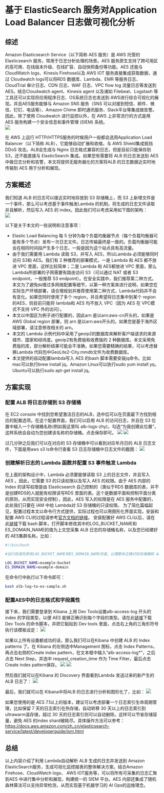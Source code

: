 基于 ElasticSearch 服务对Application Load Balancer 日志做可视化分析
====
综述
-------
Amazon Elasticsearch Service（以下简称 AES 服务）是 AWS 托管的 Elasticsearch 服务，常用于日志分析处理的场景。AES 服务原生支持了跨可用区的高可用、在线版本升级、在线扩容、自动快照备份等功能。AES 还能与 CloudWatch logs、Kinesis Firehose以及 AWS IOT 服务直接集成获取数据，通过 Cloudwatch logs可以将RDS 数据库、Lambda、EMR 等服务日志、CloudTrial 审计日志、CDN 日志、WAF 日志、VPC flow log 流量日志等发送到 AES。结合Cloudwatch agent、Kinesis agent 以及诸如 Filebeat、Logstash 等工具还可以实现将应用程序日志、OS系统日志也发送到 AWS进行综合可视化的展现。并且AES服务能够与 Amazon SNS 服务（SNS 可以对接到短信、邮件、微信、钉钉、电话等）、Amazon Chime 即时通讯服务、Slack平台等集成做告警。因此，除了使用 Cloudwatch 进行监控以外，在 AWS 上非常流行的方式是用 AES 服务构建一个安全信息和事件管理 (SIEM) 系统。  
![](https://github.com/Edwin-wu/alb-log-parser/blob/master/pictures/SIEM.png)

在 AWS 上运行 HTTP/HTTPS服务的时候用户一般都会选用Application Load Balancer（以下简称 ALB），它能够自动扩展和收缩，与 AWS Shield集成抵挡 DDoS 攻击。ALB会生成与 Nginx 日志格式兼容的日志，但是目前只能保存到 S3，还不能直接与 ElasticSearch 集成。如果您有需要将 ALB 的日志发送到 AES 中做日志分析和告警，本文将提供无服务器化的方案将ALB 的日志数据近实时地传输到 AES 用于分析和展现。


方案概述
-------
我们知道 ALB 的日志可以接近实时地存放到 S3 存储桶上，而 S3 上新增文件是一个事件，那么可以考虑基于事件触发Lambda 的机制，将生成的日志文件读取并且解析，然后写入 AES 的 index。因此我们可以考虑采用如下图的架构：  
![](https://github.com/Edwin-wu/alb-log-parser/blob/master/pictures/architecture.png)

以下是关于本文的一些说明和注意事项：
*	Elastic Load Balancing 每 5 分钟为每个负载均衡器节点（每个负载均衡器可能有多个节点）发布一次日志文件。日志传输最终是一致的。负载均衡器可能会在相同时间段产生多个日志，一般是因为这个站点具有高流量。
*	由于我们需要用 Lambda 读取 S3，并写入 AES，所以Lambda 必须能够同时访问 S3和 AES。我们有 2 种推荐的部署模式，一是 Lambda 和 AES 都不放进 VPC 里面，这样比较简单；二是 Lambda 和 AES都放进 VPC 里面，那么 Lambda所部署的子网需要有路由访问 S3（可以通过 NAT 或者 S3 endpoint，一般推荐 S3 endpoint）。在安全实践中，我们推荐第二种方式。本文为了避免纠缠过多网络配置等细节，以第一种方案来进行说明，如果您在实际生产环境部署，请合理规划并推荐使用第二种方式，Lambda代码并不会有变化。如果您同时使用了多个 region，并且希望将日志集中到某个 region 的AES，则目前只能将 lambda和 AES 均不放入 VPC（因为 AES 在 VPC模式不支持 VPC 外的访问）。
*	本文以中国区为例子进行配置的，因此arn 是以arn:aws-cn开头的，如果是 AWS Global region 部署，则 arn 是以arn:aws开头的。如果您是基于海外区域部署，请注意修改相关的 arn。
*	本文的 Lambda 示例代码中采用了geoip2的数据库来解析客户端请求的来源城市、国家和经纬度。geoip2有免费版和收费版的 2 种数据库。本文采用免费版的库，部分解析结果可能会不准确，如果您需要精确的结果，可以考虑替换Lambda 代码包中GeoLite2-City.mmdb文件为收费数据库。
*	本文提供的自动配置lambda写入 AES 的bash 脚本需要安装jq命令。比如mac可以执行brew install jq，Amazon Linux可以执行sudo yum install yq，Ubuntu可以执行sudo apt-get install jq。


方案实现
-------
### 配置 ALB 将日志存储到 S3 存储桶
在 EC2 console 中找到您希望激活日志的ALB，选中后可以在页面最下方找到相应的配置选项。在这个配置界面，我们可以启用 ALB 的访问日志，并且在 S3 位置中输入一个存储桶名称(例如我这里叫 alb-logs-zhy)，勾选“为我创建此位置”，这样系统会自动为您创建该名称的存储桶。点击保存即可。
![](https://github.com/Edwin-wu/alb-log-parser/blob/master/pictures/ELB_setting.png)
![](https://github.com/Edwin-wu/alb-log-parser/blob/master/pictures/ELB_setting2.png)


过几分钟之后我们可以在对应的 S3 存储桶中可以看到对应年月日的 ALB 日志文件，下面是用aws s3 ls命令行查看 S3 日志存储桶中日志文件的截图：
![](https://github.com/Edwin-wu/alb-log-parser/blob/master/pictures/S3_file.png)
 
### 创建解析日志的 Lambda 函数并配置 S3 事件触发 Lambda
在上面的架构设计中，Lambda 必须要能够读取 S3 上的日志文件，并且写入 AES 。因此，它需要 S3 的只读权限以及写入 AES 的权限。由于 AES 内部的 Index 的读写权限是由 Elasticsearch 自己控制的（类似于RDS 数据库的表，并不是创建RDS的人就能有权限读写RDS 里面的表。这个是数据平面和控制平面分离的原则，从而实现安全控制），因此，AES 写入的权限是在 AES 服务中配置的，此处我们只要在 IAM 中给 Lambda对 S3 存储桶的只读权限。
为了简化篇幅起见，配置过程本文以命令行方式提供，实际过程也可以用图形化界面实现。安装和配置 AWS CLI的过程请参考[官方文档的链接](https://docs.aws.amazon.com/zh_cn/cli/latest/userguide/install-cliv1.html)。
安装配置好 AWS CLI以后，请在此[链接](https://github.com/Edwin-wu/alb-log-parser/blob/master/alb-log-to-es-sample.sh)下载 bash 脚本，打开脚本修改其中的LOG_BUCKET_NAME和ES_DOMAIN_NAME的值为上文您采集 ALB 日志的存储桶名称，以及您已经建好的 AES集群名称。比如：
```bash
#!/bin/bash

#运行前请先修改LOG_BUCKET_NAME和ES_DOMAIN_NAME的值，以便脚本正确识别存储桶和 AES 集群

LOG_BUCKET_NAME=example-bucket
ES_DOMAIN_NAME=example-domain
```
在命令行中执行以下命令即可：
```bash
bash alb-log-to-es-sample.sh
```
### 配置AES中的日志格式和字段属性
接下来，我们需要登录到 Kibana 上用 Dev Tools设置alb-access-log 开头的 index 的字段类型，以便 AES 能够正确识别每个字段的类型。请在此[链接](https://github.com/Edwin-wu/alb-log-parser/blob/master/alb-access-logs-template.txt)下载Dev Tools 的命令脚本，并把它黏贴到 Dev tools 里面，点击右上角的三角形符号执行该模板设定：
![](https://github.com/Edwin-wu/alb-log-parser/blob/master/pictures/ES_Dev_tool.png)
 
如果以上所有设置都成功的话，那么我们可以在Kibana 中创建 ALB 的 Index patterns 了。在 Kibana 的左侧选中Management 图标，点击 Index Patterns，再点击右侧的Create index pattern，在文本框中输入“alb-access-log*”，之后点击 Next Step，并选中 request_creation_time 作为 Time Filter，最后点击Create index pattern保存。 
![](https://github.com/Edwin-wu/alb-log-parser/blob/master/pictures/Create_index_pattern.png)
![](https://github.com/Edwin-wu/alb-log-parser/blob/master/pictures/Create_index_pattern2.png)
 
然后我们就可以在Kibana 的 Discovery 界面看到Lambda 发送过来的新产生的 ALB 日志了：
![](https://github.com/Edwin-wu/alb-log-parser/blob/master/pictures/Create_discover_log.png)
 
最后，我们就可以在 Kibana中将ALB 的日志进行分析和图形化了，比如：
![](https://github.com/Edwin-wu/alb-log-parser/blob/master/pictures/ES_visualization.png)

 
如果您使用的是 AES 7.1以上的版本，建议可以考虑部署一个日志索引生命周期管理，比如保留 7 天的日志索引在热存储，自动转移 30 天以上的日志索引到ultrawarm温存储，超过 30 天的日志索引则可以自动删除。这样可以节省存储容量，避免 AES 的index shard被耗尽。具体操作方法可以参考：
https://docs.aws.amazon.com/zh_cn/elasticsearch-service/latest/developerguide/ism.html


总结
-------
以上内容介绍了利用 Lambda自动解析 ALB 生成的日志并发送到 Amazon ElasticSearch服务，生成可视化监控报表的整体解决方案。结合Amazon Firehose、CloudWatch logs、 AWS IOT服务等，可以将所有可采集的日志汇聚到AES 中进行集中分析和展现，构建统一的 SIEM 平台。AES 内部还集成了随机森林算法可以支持异常检测，从而实现基于机器学习的 AI Ops的运维理念。
